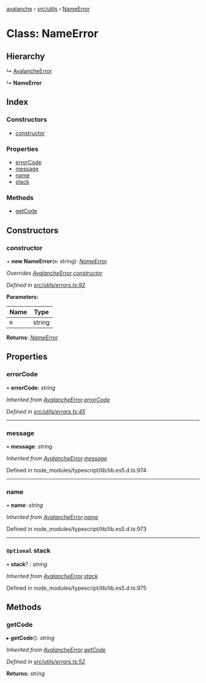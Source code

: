[avalanche](../README.md) › [src/utils](../modules/src_utils.md) › [NameError](src_utils.nameerror.md)

# Class: NameError

## Hierarchy

  ↳ [AvalancheError](src_utils.avalancheerror.md)

  ↳ **NameError**

## Index

### Constructors

* [constructor](src_utils.nameerror.md#constructor)

### Properties

* [errorCode](src_utils.nameerror.md#errorcode)
* [message](src_utils.nameerror.md#message)
* [name](src_utils.nameerror.md#name)
* [stack](src_utils.nameerror.md#optional-stack)

### Methods

* [getCode](src_utils.nameerror.md#getcode)

## Constructors

###  constructor

\+ **new NameError**(`m`: string): *[NameError](src_utils.nameerror.md)*

*Overrides [AvalancheError](src_utils.avalancheerror.md).[constructor](src_utils.avalancheerror.md#constructor)*

*Defined in [src/utils/errors.ts:92](https://github.com/ava-labs/avalanchejs/blob/82de5d8/src/utils/errors.ts#L92)*

**Parameters:**

Name | Type |
------ | ------ |
`m` | string |

**Returns:** *[NameError](src_utils.nameerror.md)*

## Properties

###  errorCode

• **errorCode**: *string*

*Inherited from [AvalancheError](src_utils.avalancheerror.md).[errorCode](src_utils.avalancheerror.md#errorcode)*

*Defined in [src/utils/errors.ts:45](https://github.com/ava-labs/avalanchejs/blob/82de5d8/src/utils/errors.ts#L45)*

___

###  message

• **message**: *string*

*Inherited from [AvalancheError](src_utils.avalancheerror.md).[message](src_utils.avalancheerror.md#message)*

Defined in node_modules/typescript/lib/lib.es5.d.ts:974

___

###  name

• **name**: *string*

*Inherited from [AvalancheError](src_utils.avalancheerror.md).[name](src_utils.avalancheerror.md#name)*

Defined in node_modules/typescript/lib/lib.es5.d.ts:973

___

### `Optional` stack

• **stack**? : *string*

*Inherited from [AvalancheError](src_utils.avalancheerror.md).[stack](src_utils.avalancheerror.md#optional-stack)*

Defined in node_modules/typescript/lib/lib.es5.d.ts:975

## Methods

###  getCode

▸ **getCode**(): *string*

*Inherited from [AvalancheError](src_utils.avalancheerror.md).[getCode](src_utils.avalancheerror.md#getcode)*

*Defined in [src/utils/errors.ts:52](https://github.com/ava-labs/avalanchejs/blob/82de5d8/src/utils/errors.ts#L52)*

**Returns:** *string*
